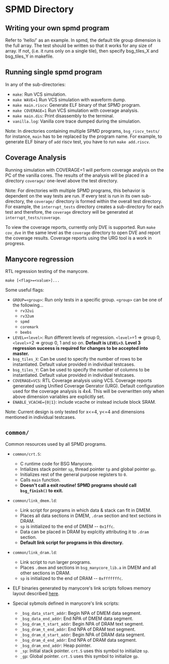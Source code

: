 SPMD Directory
==============


Writing your own spmd program
-----------------------------
Refer to 'hello/' as an example.
In spmd, the default tile group dimension is the full array. The test should be written so that it works for any size of array.
If not, (i.e. it runs only on a single tile), then specify bsg_tiles_X and bsg_tiles_Y in makefile.

Running single spmd program
---------------------------

In any of the sub-directories:
- `make`: Run VCS simulation.
- `make WAVE=1` Run VCS simulation with waveform dump.
- `make main.riscv`: Generate ELF binary of that SPMD program.
- `make COVERAGE=1` Run VCS simulation with coverage analysis.
- `make main.dis`: Print disassembly to the terminal.
- `vanilla.log`: Vanilla core trace dumped during the simulation.

Note: In directories containing multiple SPMD programs, `bsg_riscv_tests/` for instance,
`main` has to be replaced by the program name. For example, to generate ELF binary of
`add` riscv test, you have to run `make add.riscv`.

Coverage Analysis
------------------

Running simulation with COVERAGE=1 will perform coverage analysis on the PC of the vanilla cores. The results of the analysis will be
placed in a directory `coverage/` one-level above the test directory.

Note: For directories with multiple SPMD programs, this behavior is dependent on the way tests are run. If every test is run in its own
sub-directory, the `coverage/` directory is formed within the overall test directory. For example, the `interrupt_tests` directory
creates a sub-directory for each test and therefore, the `coverage` directory will be generated at `interrupt_tests/coverage`.

To view the coverage reports, currently only DVE is supported. Run `make cov_dve` in the same level as the `coverage` directory to
open DVE and report the coverage results. Coverage reports using the URG tool is a work in progress.

Manycore regression
-------------------

RTL regression testing of the manycore.

`make [<flag>=<value>]...`

Some useful flags:

- `GROUP=<group>`: Run only tests in a specific group. `<group>` can be one of the following...
    - `rv32ui`
    - `rv32um`
    - `spmd`
    - `coremark`
    - `beebs`
- `LEVEL=<level>`: Run different levels of regression. `<level>`=1 => group 0, `<level>`=2 => group 0, 1 and so on. **Default is `LEVEL=3`. Level 3 regression suceess is required for changes to be accepted into master.**
- `bsg_tiles_X`:
    Can be used to specify the number of rows to be instantiated. Default
    value provided in individual testcases.
- `bsg_tiles_Y`:
    Can be used to specify the number of columns to be instantiated. Default
    value provided in individual testcases.
- `COVERAGE=VCS`:
    RTL Coverage analysis using VCS. Coverage reports generated using
    Unified Coverage Genrator (URG). Default configuration used for
    the coverage analysis is 4x4. This will be overwritten only when
    above dimension variables are explicitly set.
- `ENABLE_VCACHE={0|1}`:
    include vcache or instead include block SRAM.

Note: 
    Current design is only tested for x<=4, y<=4 and dimensions mentioned in
    individual testcases.



`common/`
----------

Common resources used by all SPMD programs.

- `common/crt.S`:
  - C runtime code for BSG Manycore.
  - Intializes stack pointer `sp`, thread pointer `tp` and global pointer `gp`.
  - Initializes rest of the general purpose registers to `0`.
  - Calls `main` function.
  - **Doesn't call a exit routine! SPMD programs should call `bsg_finish()` to exit.**

- `common/link_dmem.ld`:
  - Link script for programs in which data & stack can fit in DMEM.
  - Places all data sections in DMEM, `.dram` section and text sections in DRAM.
  - `sp` is initialized to the end of DMEM -- `0x1ffc`.
  - Data can be placed in DRAM by explcitly attributing it to `.dram` section.
  - **Default link script for programs in this directory.**

- `common/link_dram.ld`:
  - Link script to run larger programs.
  - Places `.dmem` and sections in `bsg_manycore_lib.a` in DMEM and all other sections in DRAM.
  - `sp` is initialized to the end of DRAM -- `0xfffffffc`.

- ELF binaries generated by manycore's link scripts follows memory layout described [here](
https://docs.google.com/document/d/1b2g2nnMYidMkcn6iHJ9NGjpQYfZeWEmMdLeO_3nLtgo/edit#bookmark=id.6ta2llhb2shf).
  
- Special sybmols defined in manycore's link scripts:
  - `_bsg_data_start_addr`: Begin NPA of DMEM data segment.
  - `_bsg_data_end_addr`: End NPA of DMEM data segment.
  - `_bsg_dram_t_start_addr`: Begin NPA of DRAM text segment.
  - `_bsg_dram_t_end_addr`: End NPA of DRAM text segment.
  - `_bsg_dram_d_start_addr`: Begin NPA of DRAM data segment.
  - `_bsg_dram_d_end_addr`: End NPA of DRAM data segment.
  - `_bsg_dram_end_addr`: Heap pointer.
  - `_sp`: Initial stack pointer. `crt.S` uses this symbol to initialize `sp`.
  - `_gp`: Global pointer. `crt.S` uses this symbol to initialize `gp`.
